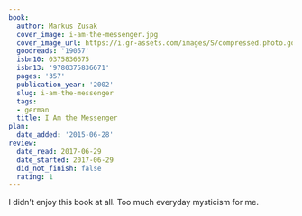 ```yaml
---
book:
  author: Markus Zusak
  cover_image: i-am-the-messenger.jpg
  cover_image_url: https://i.gr-assets.com/images/S/compressed.photo.goodreads.com/books/1398483261l/19057._SX98_.jpg
  goodreads: '19057'
  isbn10: 0375836675
  isbn13: '9780375836671'
  pages: '357'
  publication_year: '2002'
  slug: i-am-the-messenger
  tags:
  - german
  title: I Am the Messenger
plan:
  date_added: '2015-06-28'
review:
  date_read: 2017-06-29
  date_started: 2017-06-29
  did_not_finish: false
  rating: 1
---
```


I didn't enjoy this book at all. Too much everyday mysticism for me.
